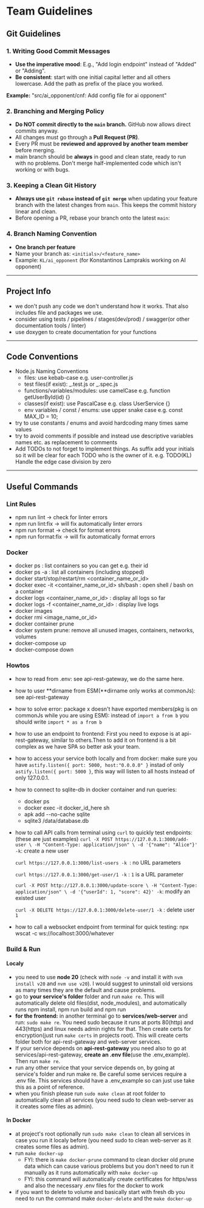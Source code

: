 # Team Guidelines

## Git Guidelines

### 1. Writing Good Commit Messages

- **Use the imperative mood**: E.g., "Add login endpoint" instead of "Added" or "Adding".
- **Be consistent**: start with one initial capital letter and all others lowercase. Add the path as prefix of the place you worked.

**Example:**
"src/ai_opponent/cnf: Add config file for ai opponent"

### 2. Branching and Merging Policy

- **Do NOT commit directly to the `main` branch.** GitHub now allows direct commits anyway.
- All changes must go through a **Pull Request (PR)**.
- Every PR must be **reviewed and approved by another team member** before merging.
- main branch should be **always** in good and clean state, ready to run with no problems. Don't merge half-implemented code which isn't working or with bugs.

### 3. Keeping a Clean Git History

- **Always use `git rebase` instead of `git merge`** when updating your feature branch with the latest changes from `main`. This keeps the commit history linear and clean.
- Before opening a PR, rebase your branch onto the latest `main`:

### 4. Branch Naming Convention

- **One branch per feature**
- Name your branch as: `<initials>/<feature_name>`
- Example: `KL/ai_opponent` (for Konstantinos Lamprakis working on AI opponent)

---

## Project Info

- we don't push any code we don't understand how it works. That also includes file and packages we use.
- consider using tests / pipelines / stages(dev/prod) / swagger(or other documentation tools / linter)
- use doxygen to create documentation for your functions

---

## Code Conventions

- Node.js Naming Conventions
  - files: use kebab-case e.g. user-controller.js
  - test files(if exist): _.test.js or _.spec.js
  - functions/variables/modules: use camelCase e.g. function getUserById(id) {}
  - classes(if exist): use PascalCase e.g. class UserService {}
  - env variables / const / enums: use upper snake case e.g. const MAX_ID = 10;
- try to use constants / enums and avoid hardcoding many times same values
- try to avoid comments if possible and instead use descriptive variables names etc. as replacement to comments
- Add TODOs to not forget to implement things. As suffix add your initials so it will be clear for each TODO who is the owner of it.
  e.g. TODO(KL) Handle the edge case division by zero

---

## Useful Commands

### Lint Rules

- npm run lint -> check for linter errors
- npm run lint:fix -> will fix automatically linter errors
- npm run format -> check for format errors
- npm run format:fix -> will fix automatically format errors

### Docker

- docker ps : list containers so you can get e.g. their id
- docker ps -a : list all containers (including stopped)
- docker start/stop/restart/rm <container_name_or_id>
- docker exec -it <container_name_or_id> sh/bash : open shell / bash on a container
- docker logs <container_name_or_id> : display all logs so far
- docker logs -f <container_name_or_id> : display live logs
- docker images
- docker rmi <image_name_or_id>
- docker container prune
- docker system prune: remove all unused images, containers, networks, volumes
- docker-compose up
- docker-compose down

### Howtos

- how to read from .env: see api-rest-gateway, we do the same here.
- how to user **dirname from ESM(**dirname only works at commonJs): see api-rest-gateway
- how to solve error: package x doesn't have exported members(pkg is on commonJs while you are using ESM): instead of `import a from b` you should write `import * as a from b`
- how to use an endpoint to frontend: First you need to expose is at api-rest-gateway, similar to others.Then to add it on frontend is a bit complex as we have SPA so better ask your team.
- how to access your service both locally and from docker: make sure you have `astify.listen({ port: 5000, host:"0.0.0.0" }` instad of only `astify.listen({ port: 5000 }`, this way will listen to all hosts instead of only 127.0.0.1.
- how to connect to sqlite-db in docker container and run queries:
  - docker ps 
  - docker exec -it docker_id_here sh
  - apk add --no-cache sqlite 
  - sqlite3 /data/database.db
- how to call API calls from terminal using `curl` to quickly test endpoints: (these are just examples)
    `curl -X POST https://127.0.0.1:3000/add-user \
    -H "Content-Type: application/json" \
    -d '{"name": "Alice"}' -k`: create a new user

    `curl https://127.0.0.1:3000/list-users -k `: no URL parameters

    `curl https://127.0.0.1:3000/get-user/1 -k` : `1` is a URL parameter

    `curl -X POST http://127.0.0.1:3000/update-score \
    -H "Content-Type: application/json" \
    -d '{"userId": 1, "score": 42}' -k`: modify an existed user

    `curl -X DELETE https://127.0.0.1:3000/delete-user/1 -k` : delete user `1`
- how to call a websocket endpoint from terminal for quick testing: npx wscat -c ws://localhost:3000/whatever

### Build & Run

#### Localy

- you need to use **node 20** (check with `node -v` and install it with `nvm install v20` and `nvm use v20`). I would suggest to uninstall old versions as many times they are the default and cause problems.
- go to **your service's folder** folder and run `make re`. This will automatically delete old files(dist, node_modules), and automatically runs npm install, npm run build and npm run
- **for the frontend:** in another terminal go to **services/web-server** and run: `sudo make re`. You need sudo because it runs at ports 80(http) and 443(https) and linux needs admin rights for that. Then create certs for encryption(just run `make certs` in projects root). This will create certs folder both for api-rest-gateway and web-server services.
- If your service depends on **api-rest-gateway** you need also to go at services/api-rest-gateway, **create an .env file**(use the .env_example). Then run `make re`.
- run any other service that your service depends on, by going at service's folder and run make re. Be careful some services require a .env file. This services should have a .env_example so can just use take this as a point of reference.
- when you finish please run `sudo make clean` at root folder to automatically clean all services (you need sudo to clean web-server as it creates some files as admin).

#### In Docker

- at project's root optionally run `sudo make clean` to clean all services in case you run it localy before (you need sudo to clean web-server as it creates some files as admin).
- run `make docker-up`
  - FYI: there is `make docker-prune` command to clean docker old prune data which can cause various problems but you don't need to run it manually as it runs automatically with `make docker-up`
  - FYI: this command will automatically create certificates for https/wss and also the necessary .env files for the docker to work
- if you want to delete to volume and basically start with fresh db you need to run the command make `docker-delete` and the `make docker-up`
